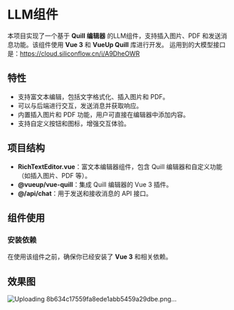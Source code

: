 # LLM组件

本项目实现了一个基于 **Quill 编辑器** 的LLM组件，支持插入图片、PDF 和发送消息功能。该组件使用 **Vue 3** 和 **VueUp Quill** 库进行开发。
运用到的大模型接口是：https://cloud.siliconflow.cn/i/A9DheOWR

## 特性

- 支持富文本编辑，包括文字格式化、插入图片和 PDF。
- 可以与后端进行交互，发送消息并获取响应。
- 内置插入图片和 PDF 功能，用户可直接在编辑器中添加内容。
- 支持自定义按钮和图标，增强交互体验。

## 项目结构

- **RichTextEditor.vue**：富文本编辑器组件，包含 Quill 编辑器和自定义功能（如插入图片、PDF 等）。
- **@vueup/vue-quill**：集成 Quill 编辑器的 Vue 3 插件。
- **@/api/chat**：用于发送和接收消息的 API 接口。

## 组件使用

### 安装依赖

在使用该组件之前，确保你已经安装了 **Vue 3** 和相关依赖。

## 效果图

![Uploading 8b634c17559fa8ede1abb5459a29dbe.png…]()
